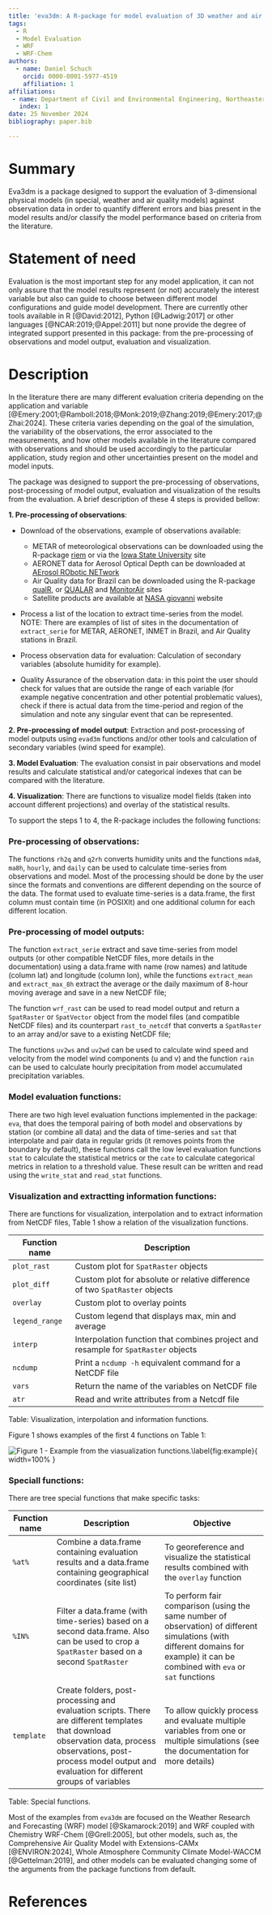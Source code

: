 ```yaml
---
title: 'eva3dm: A R-package for model evaluation of 3D weather and air quality models'
tags:
  - R
  - Model Evaluation
  - WRF
  - WRF-Chem
authors:
  - name: Daniel Schuch
    orcid: 0000-0001-5977-4519
    affiliation: 1
affiliations:
 - name: Department of Civil and Environmental Engineering, Northeastern University, United States
   index: 1
date: 25 November 2024
bibliography: paper.bib

---
```


# Summary

Eva3dm is a package designed to support the evaluation of 3-dimensional physical models (in special, weather and air quality models) against observation data in order to quantify different errors and bias present in the model results and/or classify the model performance based on criteria from the literature.

# Statement of need

Evaluation is the most important step for any model application, it can not only assure that the model results represent (or not) accurately the interest variable but also can guide to choose between different model configurations and guide model development. There are currently other tools available in R [@David:2012], Python [@Ladwig:2017] or other languages [@NCAR:2019;@Appel:2011] but none provide the degree of integrated support presented in this package: from the pre-processing of observations and model output, evaluation and visualization.

# Description

In the literature there are many different evaluation criteria depending on the application and variable [@Emery:2001;@Ramboll:2018;@Monk:2019;@Zhang:2019;@Emery:2017;@Zhai:2024]. These criteria varies depending on the goal of the simulation, the variability of the observations, the error associated to the measurements, and how other models available in the literature compared with observations and should be used accordingly to the particular application, study region and other uncertainties present on the model and model inputs.

The package was designed to support the pre-processing of observations, post-processing of model output, evaluation and visualization of the results from the evaluation. A brief description of these 4 steps is provided bellow:

**1. Pre-processing of observations**: 

- Download of the observations, example of observations available: 
  - METAR of meteorological observations can be downloaded using the R-package [riem](https://docs.ropensci.org/riem/) or via the [Iowa State University](https://mesonet.agron.iastate.edu/request/download.phtml) site
  - AERONET data for Aerosol Optical Depth can be downloaded at [AErosol RObotic NETwork](https://aeronet.gsfc.nasa.gov/new_web/data.html)
  - Air Quality data for Brazil can be downloaded using the R-package [qualR](https://github.com/ropensci/qualR), or [QUALAR](https://qualar.cetesb.sp.gov.br/qualar) and [MonitorAir](https://www.data.rio/datasets/dados-hor%C3%A1rios-do-monitoramento-da-qualidade-do-ar-monitorar/explore) sites
  - Satellite products are available at [NASA giovanni](https://giovanni.gsfc.nasa.gov/giovanni/) website

- Process a list of the location to extract time-series from the model. NOTE: There are examples of list of sites in the documentation of `extract_serie` for METAR, AERONET, INMET in Brazil, and Air Quality stations in Brazil.

- Process observation data for evaluation: Calculation of secondary variables (absolute humidity for example).

- Quality Assurance of the observation data: in this point the user should check for values that are outside the range of each variable (for example negative concentration and other potential problematic values), check if there is actual data from the time-period and region of the simulation and note any singular event that can be represented.

**2. Pre-processing of model output**: Extraction and post-processing of model outputs using `evad3m` functions and/or other tools and calculation of secondary variables (wind speed for example).

**3. Model Evaluation**: The evaluation consist in pair observations and model results and calculate statistical and/or categorical indexes that can be compared with the literature.

**4. Visualization**: There are functions to visualize model fields (taken into account different projections) and overlay of the statistical results.

To support the steps 1 to 4, the R-package includes the following functions:

### Pre-processing of observations:

The functions `rh2q` and `q2rh` converts humidity units and the functions `mda8`, `ma8h`, `hourly`, and `daily` can be used to calculate time-series from observations and model. Most of the processing should be done by the user since the formats and conventions are different depending on the source of the data. The format used to evaluate time-series is a data.frame, the first column must contain time (in POSIXlt) and one additional column for each different location.

### Pre-processing of model outputs:

The function `extract_serie` extract and save time-series from model outputs (or other compatible NetCDF files, more details in the documentation) using a data.frame with name (row names) and latitude (column lat) and longitude (column lon), while the functions `extract_mean` and `extract_max_8h` extract the average or the daily maximum of 8-hour moving average and save in a new NetCDF file;

The function `wrf_rast` can be used to read model output and return a `SpatRaster` or `SpatVector` object from the model files (and compatible NetCDF files) and its counterpart `rast_to_netcdf` that converts a `SpatRaster` to an array and/or save to a existing NetCDF file;

The functions `uv2ws` and `uv2wd` can be used to calculate wind speed and velocity from the model wind components (u and v) and the function `rain` can be used to calculate hourly precipitation from model accumulated precipitation variables.

### Model evaluation functions:

There are two high level evaluation functions implemented in the package: `eva`, that does the temporal pairing of both model and observations by station (or combine all data) and the data of time-series and `sat` that interpolate and pair data in regular grids (it removes points from the boundary by default), these functions call the low level evaluation functions `stat` to calculate the statistical metrics or the `cate` to calculate categorical metrics in relation to a threshold value. These result can be written and read using the `write_stat` and `read_stat` functions. 

### Visualization and extractting information functions:

There are functions for visualization, interpolation and to extract information from NetCDF files, Table 1 show a relation of the visualization functions.

| Function name | Description |
| --- | --------- |
| `plot_rast` | Custom plot for `SpatRaster` objects  |
| `plot_diff` | Custom plot for absolute or relative difference of two `SpatRaster` objects     |
| `overlay`   | Custom plot to overlay points |
| `legend_range` | Custom legend that displays max, min and average |
| `interp` | Interpolation function that combines project and resample for `SpatRaster` objects |
| `ncdump` | Print a `ncdump -h` equivalent command for a NetCDF file |
| `vars` | Return the name of the variables on NetCDF file |
| `atr` | Read and write attributes from a Netcdf file |
Table: Visualization, interpolation and information functions.

Figure 1 shows examples of the first 4 functions on Table 1:

![Figure 1 - Example from the viasualization functions.\label{fig:example}](joss_1.png){ width=100% }

### Speciall functions:

There are tree special functions that make specific tasks:

| Function name | Description | Objective |
| --- | --------- | --------- |
| `%at%` | Combine a data.frame containing evaluation results and a data.frame containing geographical coordinates (site list) | To georeference and visualize the statistical results combined with the `overlay` function |
| `%IN%` | Filter a data.frame (with time-series) based on a second data.frame. Also can be used to crop a `SpatRaster` based on a second `SpatRaster` | To perform fair comparison (using the same number of observation) of different simulations (with different domains for example) it can be combined with `eva` or `sat` functions |
| `template` | Create folders, post-processing and evaluation scripts. There are different templates that download observation data, process observations, post-process model output and evaluation for different groups of variables | To allow quickly process and evaluate multiple variables from one or multiple simulations (see the documentation for more details) |
Table: Special functions.

Most of the examples from `eva3dm` are focused on the Weather Research and Forecasting (WRF) model [@Skamarock:2019] and WRF coupled with Chemistry WRF-Chem [@Grell:2005], but other models, such as, the Comprehensive Air Quality Model with Extensions-CAMx [@ENVIRON:2024], Whole Atmosphere Community Climate Model-WACCM [@Gettelman:2019], and other models can be evaluated changing some of the arguments from the package functions from default.

# References
